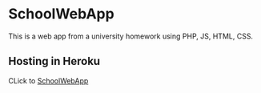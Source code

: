 # SchoolWebApp
This is a web app from a university homework using PHP, JS, HTML, CSS.

## Hosting in Heroku
CLick to [SchoolWebApp](https://safe-stream-39211.herokuapp.com/)
